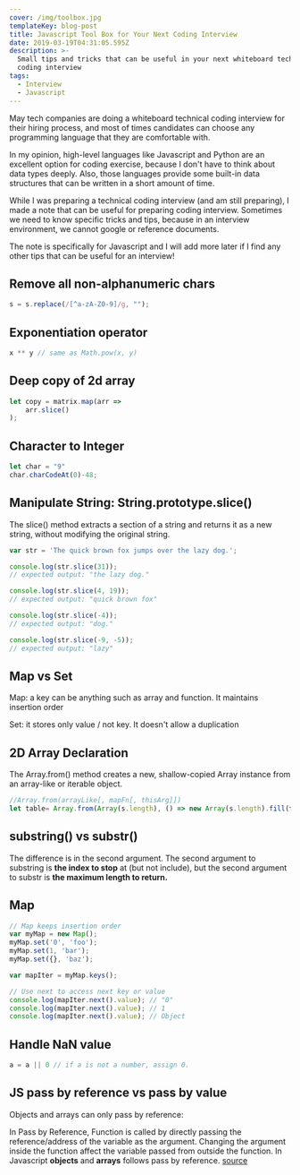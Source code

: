 ```yaml
---
cover: /img/toolbox.jpg
templateKey: blog-post
title: Javascript Tool Box for Your Next Coding Interview
date: 2019-03-19T04:31:05.595Z
description: >-
  Small tips and tricks that can be useful in your next whiteboard technical
  coding interview
tags:
  - Interview
  - Javascript
---
```

May tech companies are doing a whiteboard technical coding interview for their hiring process, and most of times candidates can choose any programming language that they are comfortable with.

In my opinion, high-level languages like Javascript and Python are an excellent option for coding exercise, because I don't have to think about data types deeply. Also, those languages provide some built-in data structures that can be written in a short amount of time.

While I was preparing a technical coding interview (and am still preparing), I made a note that can be useful for preparing coding interview. Sometimes we need to know specific tricks and tips, because in an interview environment, we cannot google or reference documents.

The note is specifically for Javascript and I will add more later if I find any other tips that can be useful for an interview!



## Remove all non-alphanumeric chars
```javascript
s = s.replace(/[^a-zA-Z0-9]/g, "");
```
## Exponentiation operator
```javascript
x ** y // same as Math.pow(x, y)
```
## Deep copy of 2d array
```javascript
let copy = matrix.map(arr =>
    arr.slice()
);
```

## Character to Integer
```javascript
let char = "9"
char.charCodeAt(0)-48;
```

## Manipulate String: String.prototype.slice()

The slice() method extracts a section of a string and returns it as a new string, without modifying the original string.
```javascript
var str = 'The quick brown fox jumps over the lazy dog.';

console.log(str.slice(31));
// expected output: "the lazy dog."

console.log(str.slice(4, 19));
// expected output: "quick brown fox"

console.log(str.slice(-4));
// expected output: "dog."

console.log(str.slice(-9, -5));
// expected output: "lazy"
```
## Map vs Set

Map: a key can be anything such as array and function. It maintains insertion order

Set: it stores only value / not key. It doesn't allow a duplication

## 2D Array Declaration

The Array.from() method creates a new, shallow-copied Array instance from an array-like or iterable object.
```javascript
//Array.from(arrayLike[, mapFn[, thisArg]])
let table= Array.from(Array(s.length), () => new Array(s.length).fill(false));
```
## substring() vs substr()

The difference is in the second argument. The second argument to substring is **the index to stop** at (but not include), but the second argument to substr is **the maximum length to return.**

## Map
```javascript
// Map keeps insertion order
var myMap = new Map();
myMap.set('0', 'foo');
myMap.set(1, 'bar');
myMap.set({}, 'baz');

var mapIter = myMap.keys();

// Use next to access next key or value
console.log(mapIter.next().value); // "0"
console.log(mapIter.next().value); // 1
console.log(mapIter.next().value); // Object
```

## Handle NaN value

```javascript
a = a || 0 // if a is not a number, assign 0.
```

## JS pass by reference vs pass by value

Objects and arrays can only pass by reference:

In Pass by Reference, Function is called by directly passing the reference/address of the variable as the argument. Changing the argument inside the function affect the variable passed from outside the function. In Javascript **objects** and **arrays** follows pass by reference.
[source](https://medium.com/nodesimplified/javascript-pass-by-value-and-pass-by-reference-in-javascript-fcf10305aa9c)
